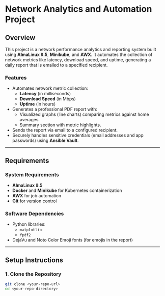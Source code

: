 # Network Analytics and Automation Project

## Overview
This project is a network performance analytics and reporting system built using **AlmaLinux 9.5**, **Minikube**, and **AWX**. It automates the collection of network metrics like latency, download speed, and uptime, generating a daily report that is emailed to a specified recipient.

### Features
- Automates network metric collection:
  - **Latency** (in milliseconds)
  - **Download Speed** (in Mbps)
  - **Uptime** (in hours)
- Generates a professional PDF report with:
  - Visualized graphs (line charts) comparing metrics against home averages.
  - Summary section with metric highlights.
- Sends the report via email to a configured recipient.
- Securely handles sensitive credentials (email addresses and app passwords) using **Ansible Vault**.

---

## Requirements
### System Requirements
- **AlmaLinux 9.5**
- **Docker** and **Minikube** for Kubernetes containerization
- **AWX** for job automation
- **Git** for version control

### Software Dependencies
- Python libraries:
  - `matplotlib`
  - `fpdf2`
- DejaVu and Noto Color Emoji fonts (for emojis in the report)

---

## Setup Instructions

### 1. Clone the Repository
```bash
git clone <your-repo-url>
cd <your-repo-directory>
